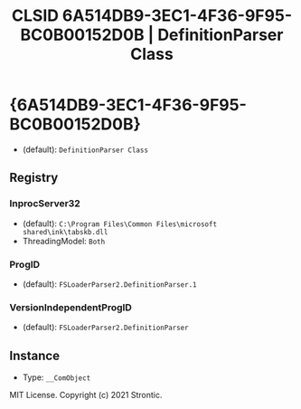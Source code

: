 ﻿---
title: "CLSID 6A514DB9-3EC1-4F36-9F95-BC0B00152D0B | DefinitionParser Class"
excerpt: What is COM-Object CLSID 6A514DB9-3EC1-4F36-9F95-BC0B00152D0B?
---

# {6A514DB9-3EC1-4F36-9F95-BC0B00152D0B}

* (default): `DefinitionParser Class`

## Registry


### InprocServer32

* (default): `C:\Program Files\Common Files\microsoft shared\ink\tabskb.dll`
* ThreadingModel: `Both`

### ProgID

* (default): `FSLoaderParser2.DefinitionParser.1`

### VersionIndependentProgID

* (default): `FSLoaderParser2.DefinitionParser`

## Instance

* Type: `__ComObject`

MIT License. Copyright (c) 2021 Strontic.


